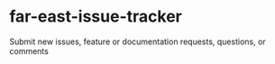 # far-east-issue-tracker
Submit new issues, feature or documentation requests, questions, or comments
